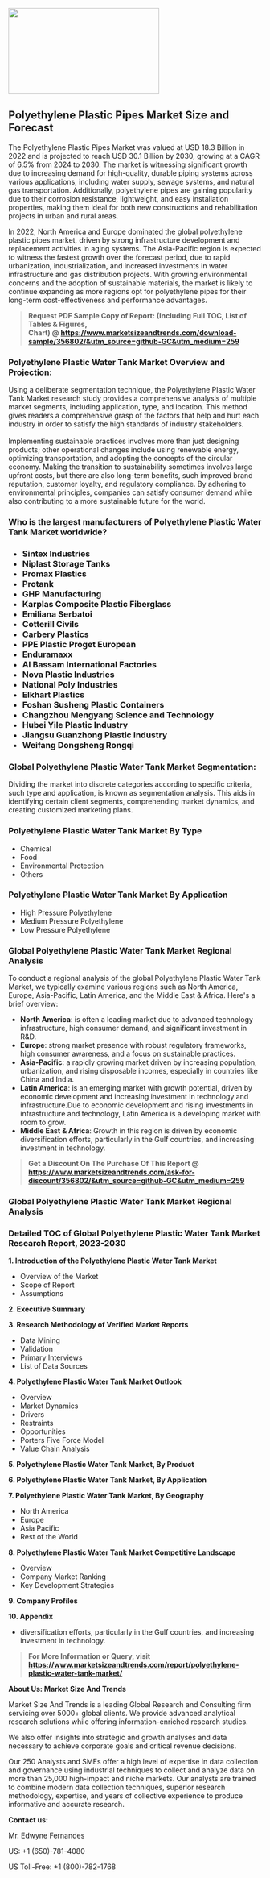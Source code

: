 <p><img class="alignnone size-medium wp-image-20088" src="https://ffe5etoiles.com/wp-content/uploads/2024/12/MST1-300x171.png" alt="" width="300" height="171" /></p><h2>Polyethylene Plastic Pipes Market Size and Forecast</h2><p>The Polyethylene Plastic Pipes Market was valued at USD 18.3 Billion in 2022 and is projected to reach USD 30.1 Billion by 2030, growing at a CAGR of 6.5% from 2024 to 2030. The market is witnessing significant growth due to increasing demand for high-quality, durable piping systems across various applications, including water supply, sewage systems, and natural gas transportation. Additionally, polyethylene pipes are gaining popularity due to their corrosion resistance, lightweight, and easy installation properties, making them ideal for both new constructions and rehabilitation projects in urban and rural areas.</p><p>In 2022, North America and Europe dominated the global polyethylene plastic pipes market, driven by strong infrastructure development and replacement activities in aging systems. The Asia-Pacific region is expected to witness the fastest growth over the forecast period, due to rapid urbanization, industrialization, and increased investments in water infrastructure and gas distribution projects. With growing environmental concerns and the adoption of sustainable materials, the market is likely to continue expanding as more regions opt for polyethylene pipes for their long-term cost-effectiveness and performance advantages.</p></p><blockquote id="" class=""><strong>Request PDF Sample Copy of Report: (Including Full TOC, List of Tables &amp; Figures, Chart)&nbsp;@&nbsp;<strong><a href="https://www.marketsizeandtrends.com/download-sample/356802/&utm_source=github-GC&utm_medium=259" target="_blank">https://www.marketsizeandtrends.com/download-sample/356802/&utm_source=github-GC&utm_medium=259</a></strong></strong></blockquote><h3 id="" class="">Polyethylene Plastic Water Tank Market&nbsp;Overview and Projection:</h3><p id="" class="">Using a deliberate segmentation technique, the Polyethylene Plastic Water Tank Market research study provides a comprehensive analysis of multiple market segments, including application, type, and location. This method gives readers a comprehensive grasp of the factors that help and hurt each industry in order to satisfy the high standards of industry stakeholders. <br /> <br />Implementing sustainable practices involves more than just designing products; other operational changes include using renewable energy, optimizing transportation, and adopting the concepts of the circular economy. Making the transition to sustainability sometimes involves large upfront costs, but there are also long-term benefits, such improved brand reputation, customer loyalty, and regulatory compliance. By adhering to environmental principles, companies can satisfy consumer demand while also contributing to a more sustainable future for the world.</p><h3 id="" class="">Who is the largest manufacturers of&nbsp;Polyethylene Plastic Water Tank Market worldwide?</h3><h3 class=""><p><ul><li>Sintex Industries </li><li> Niplast Storage Tanks </li><li> Promax Plastics </li><li> Protank </li><li> GHP Manufacturing </li><li> Karplas Composite Plastic Fiberglass </li><li> Emiliana Serbatoi </li><li> Cotterill Civils </li><li> Carbery Plastics </li><li> PPE Plastic Proget European </li><li> Enduramaxx </li><li> Al Bassam International Factories </li><li> Nova Plastic Industries </li><li> National Poly Industries </li><li> Elkhart Plastics </li><li> Foshan Susheng Plastic Containers </li><li> Changzhou Mengyang Science and Technology </li><li> Hubei Yile Plastic Industry </li><li> Jiangsu Guanzhong Plastic Industry </li><li> Weifang Dongsheng Rongqi</li></ul></p></h3><h3 id="" class="">Global&nbsp;Polyethylene Plastic Water Tank Market Segmentation:</h3><p id="" class="">Dividing the market into discrete categories according to specific criteria, such type and application, is known as segmentation analysis. This aids in identifying certain client segments, comprehending market dynamics, and creating customized marketing plans.</p><h3 id="" class="">Polyethylene Plastic Water Tank Market&nbsp;By Type</h3><p><p><ul><li>Chemical</li><li> Food</li><li> Environmental Protection</li><li> Others</p></li></ul></p></p><h3 id="" class="">Polyethylene Plastic Water Tank Market&nbsp;By Application</h3><p class=""><p><ul><li>High Pressure Polyethylene</li><li> Medium Pressure Polyethylene</li><li> Low Pressure Polyethylene</li></ul></p></p><h3 id="" class="">Global Polyethylene Plastic Water Tank Market Regional Analysis</h3><p id="" class="">To conduct a regional analysis of the global Polyethylene Plastic Water Tank Market, we typically examine various regions such as North America, Europe, Asia-Pacific, Latin America, and the Middle East &amp; Africa. Here's a brief overview:</p><ul><li><strong>North America</strong>: is often a leading market due to advanced technology infrastructure, high consumer demand, and significant investment in R&amp;D.</li><li><strong>Europe</strong>: strong market presence with robust regulatory frameworks, high consumer awareness, and a focus on sustainable practices.</li><li><strong>Asia-Pacific</strong>: a rapidly growing market driven by increasing population, urbanization, and rising disposable incomes, especially in countries like China and India.</li><li><strong>Latin America</strong>: is an emerging market with growth potential, driven by economic development and increasing investment in technology and infrastructure.Due to economic development and rising investments in infrastructure and technology, Latin America is a developing market with room to grow.</li><li><strong>Middle East &amp; Africa</strong>: Growth in this region is driven by economic diversification efforts, particularly in the Gulf countries, and increasing investment in technology.</li></ul><blockquote id="" class=""><strong>Get a Discount On The Purchase Of This Report @ <strong><a href="https://www.marketsizeandtrends.com/ask-for-discount/356802/&utm_source=github-GC&utm_medium=259" target="_blank">https://www.marketsizeandtrends.com/ask-for-discount/356802/&utm_source=github-GC&utm_medium=259</a></strong></strong></blockquote><h3 id="" class="">Global Polyethylene Plastic Water Tank Market Regional Analysis</h3><h3 id="" class="">Detailed TOC of Global Polyethylene Plastic Water Tank Market Research Report, 2023-2030</h3><p id="" class=""><strong>1. Introduction of the Polyethylene Plastic Water Tank Market</strong></p><ul><li>Overview of the Market</li><li>Scope of Report</li><li>Assumptions</li></ul><p id="" class=""><strong>2. Executive Summary</strong></p><p id="" class=""><strong>3. Research Methodology of Verified Market Reports</strong></p><ul><li>Data Mining</li><li>Validation</li><li>Primary Interviews</li><li>List of Data Sources</li></ul><p id="" class=""><strong>4. Polyethylene Plastic Water Tank Market Outlook</strong></p><ul><li>Overview</li><li>Market Dynamics</li><li>Drivers</li><li>Restraints</li><li>Opportunities</li><li>Porters Five Force Model</li><li>Value Chain Analysis</li></ul><p id="" class=""><strong>5. Polyethylene Plastic Water Tank Market, By Product</strong></p><p id="" class=""><strong>6. Polyethylene Plastic Water Tank Market, By Application</strong></p><p id="" class=""><strong>7. Polyethylene Plastic Water Tank Market, By Geography</strong></p><ul><li>North America</li><li>Europe</li><li>Asia Pacific</li><li>Rest of the World</li></ul><p id="" class=""><strong>8. Polyethylene Plastic Water Tank Market Competitive Landscape</strong></p><ul><li>Overview</li><li>Company Market Ranking</li><li>Key Development Strategies</li></ul><p id="" class=""><strong>9. Company Profiles</strong></p><p id="" class=""><strong>10. Appendix</strong></p><ul><li>diversification efforts, particularly in the Gulf countries, and increasing investment in technology.</li></ul><blockquote id="" class=""><strong>For More Information or Query, visit <strong><strong><a href="https://www.marketsizeandtrends.com/report/polyethylene-plastic-water-tank-market/" target="_blank">https://www.marketsizeandtrends.com/report/polyethylene-plastic-water-tank-market/</a></strong></strong></strong></blockquote><p id="" class=""><strong>About Us: Market Size And Trends</strong></p><p id="" class="">Market Size And Trends is a leading Global Research and Consulting firm servicing over 5000+ global clients. We provide advanced analytical research solutions while offering information-enriched research studies.</p><p id="" class="">We also offer insights into strategic and growth analyses and data necessary to achieve corporate goals and critical revenue decisions.</p><p id="" class="">Our 250 Analysts and SMEs offer a high level of expertise in data collection and governance using industrial techniques to collect and analyze data on more than 25,000 high-impact and niche markets. Our analysts are trained to combine modern data collection techniques, superior research methodology, expertise, and years of collective experience to produce informative and accurate research.</p><p id="" class=""><strong>Contact us:</strong></p><p id="" class="">Mr. Edwyne Fernandes</p><p id="" class="">US: +1 (650)-781-4080</p><p id="" class="">US Toll-Free: +1 (800)-782-1768</p>
